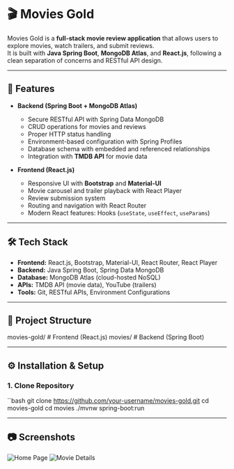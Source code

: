 # 🎬 Movies Gold

Movies Gold is a **full-stack movie review application** that allows users to explore movies, watch trailers, and submit reviews.  
It is built with **Java Spring Boot**, **MongoDB Atlas**, and **React.js**, following a clean separation of concerns and RESTful API design.

---

## 🚀 Features

- **Backend (Spring Boot + MongoDB Atlas)**
  - Secure RESTful API with Spring Data MongoDB
  - CRUD operations for movies and reviews
  - Proper HTTP status handling
  - Environment-based configuration with Spring Profiles
  - Database schema with embedded and referenced relationships
  - Integration with **TMDB API** for movie data

- **Frontend (React.js)**
  - Responsive UI with **Bootstrap** and **Material-UI**
  - Movie carousel and trailer playback with React Player
  - Review submission system
  - Routing and navigation with React Router
  - Modern React features: Hooks (`useState`, `useEffect`, `useParams`)

---

## 🛠️ Tech Stack

- **Frontend:** React.js, Bootstrap, Material-UI, React Router, React Player  
- **Backend:** Java Spring Boot, Spring Data MongoDB  
- **Database:** MongoDB Atlas (cloud-hosted NoSQL)  
- **APIs:** TMDB API (movie data), YouTube (trailers)  
- **Tools:** Git, RESTful APIs, Environment Configurations  

---

## 📂 Project Structure

movies-gold/ # Frontend (React.js)
movies/ # Backend (Spring Boot)


---

## ⚙️ Installation & Setup

### 1. Clone Repository
``bash
git clone https://github.com/your-username/movies-gold.git
cd movies-gold
cd movies
./mvnw spring-boot:run

---

## 📷 Screenshots

![Home Page](https://github.com/user-attachments/assets/d978d54e-7377-40c0-90d0-c66aeca266c0)
![Movie Details](https://github.com/user-attachments/assets/0e8aabe0-e3a2-4594-b100-992d557cef84)

